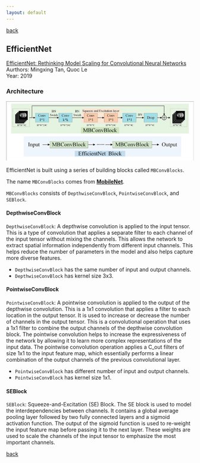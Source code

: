 ```yaml
---
layout: default
---
```


[back](../index.md)

## EfficientNet

[EfficientNet: Rethinking Model Scaling for Convolutional Neural Networks](http://proceedings.mlr.press/v97/tan19a.html)<br>
Aurthors: Mingxing Tan, Quoc Le <br>
Year: 2019 <br>

### Architecture
![efficientnet](../pics/The-architecture-of-EfficientNet-Block.png)<br>

EfficientNet is built using a series of building blocks called `MBConvBlocks`.

The name `MBConvBlocks` comes from [**MobileNet**](./mobilenet.md).

`MBConvBlocks` consists of `DepthwiseConvBlock`, `PointwiseConvBlock`, and `SEBlock`.

#### DepthwiseConvBlock

`DepthwiseConvBlock`: A depthwise convolution is applied to the input tensor. This is a type of convolution that applies a separate filter to each channel of the input tensor without mixing the channels. This allows the network to extract spatial information independently from different input channels. This helps reduce the number of parameters in the model and also helps capture more diverse features.

*   `DepthwiseConvBlock` has the same number of input and output channels.
*   `DepthwiseConvBlock` has kernel size 3x3.

#### PointwiseConvBlock

`PointwiseConvBlock`: A pointwise convolution is applied to the output of the depthwise convolution. This is a 1x1 convolution that applies a filter to each location in the output tensor. It is used to increase or decrease the number of channels in the output tensor. This is a convolutional operation that uses a 1x1 filter to combine the output channels of the depthwise convolution block. The pointwise convolution helps to increase the expressiveness of the network by allowing it to learn more complex representations of the input data. The pointwise convolution operation applies a C_out filters of size 1x1 to the input feature map, which essentially performs a linear combination of the output channels of the previous convolutional layer.

*   `PointwiseConvBlock` has different number of input and output channels.
*   `PointwiseConvBlock` has kernel size 1x1.

#### SEBlock

`SEBlock`: Squeeze-and-Excitation (SE) Block. The SE block is used to model the interdependencies between channels. It contains a global average pooling layer followed by two fully connected layers and a sigmoid activation function. The output of the sigmoid function is used to re-weight the input feature map before passing it to the next layer. These weights are used to scale the channels of the input tensor to emphasize the most important channels.

[back](../index.md)



